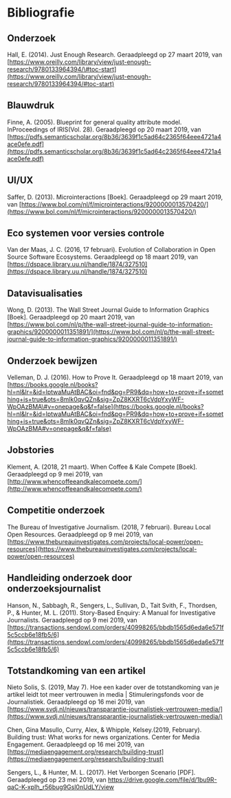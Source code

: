 # Bibliografie

## Onderzoek

Hall, E. \(2014\). Just Enough Research. Geraadpleegd op 27 maart 2019, van [https://www.oreilly.com/library/view/just-enough-research/9780133964394/\#toc-start](https://www.oreilly.com/library/view/just-enough-research/9780133964394/#toc-start)

## Blauwdruk

Finne, A. \(2005\). Blueprint for general quality attribute model. InProceedings of IRIS\(Vol. 28\). Geraadpleegd op 20 maart 2019, van [https://pdfs.semanticscholar.org/8b36/3639f1c5ad64c2365f64eee4721a4ace0efe.pdf](https://pdfs.semanticscholar.org/8b36/3639f1c5ad64c2365f64eee4721a4ace0efe.pdf)

## UI/UX

Saffer, D. \(2013\). Microinteractions \[Boek\]. Geraadpleegd op 29 maart 2019, van [https://www.bol.com/nl/f/microinteractions/9200000013570420/](https://www.bol.com/nl/f/microinteractions/9200000013570420/)

## Eco systemen voor versies controle

Van der Maas, J. C. \(2016, 17 februari\). Evolution of Collaboration in Open Source Software Ecosystems. Geraadpleegd op 18 maart 2019, van [https://dspace.library.uu.nl/handle/1874/327510](https://dspace.library.uu.nl/handle/1874/327510)

## Datavisualisaties

Wong, D. \(2013\). The Wall Street Journal Guide to Information Graphics \[Boek\]. Geraadpleegd op 20 maart 2019, van [https://www.bol.com/nl/p/the-wall-street-journal-guide-to-information-graphics/9200000011351891/](https://www.bol.com/nl/p/the-wall-street-journal-guide-to-information-graphics/9200000011351891/)

## Onderzoek bewijzen

Velleman, D. J. \(2016\). How to Prove It. Geraadpleegd op 18 maart 2019, van [https://books.google.nl/books?hl=nl&lr=&id=lptwaMuAtBAC&oi=fnd&pg=PR9&dq=how+to+prove+if+something+is+true&ots=8mlk0qvQZn&sig=ZpZ8KXRT6cVdpYxyWF-WpOAzBMA\#v=onepage&q&f=false](https://books.google.nl/books?hl=nl&lr=&id=lptwaMuAtBAC&oi=fnd&pg=PR9&dq=how+to+prove+if+something+is+true&ots=8mlk0qvQZn&sig=ZpZ8KXRT6cVdpYxyWF-WpOAzBMA#v=onepage&q&f=false)

## Jobstories

Klement, A. \(2018, 21 maart\). When Coffee & Kale Compete \[Boek\]. Geraadpleegd op 9 mei 2019, van [http://www.whencoffeeandkalecompete.com/](http://www.whencoffeeandkalecompete.com/)

## Competitie onderzoek

The Bureau of Investigative Journalism. \(2018, 7 februari\). Bureau Local Open Resources. Geraadpleegd op 9 mei 2019, van [https://www.thebureauinvestigates.com/projects/local-power/open-resources](https://www.thebureauinvestigates.com/projects/local-power/open-resources)

## Handleiding onderzoek door onderzoeksjournalist

Hanson, N., Sabbagh, R., Sengers, L., Sullivan, D., Tait Svith, F., Thordsen, P., & Hunter, M. L. \(2011\). Story-Based Enquiry: A Manual for Investigative Journalists. Geraadpleegd op 9 mei 2019, van [https://transactions.sendowl.com/orders/40998265/bbdb1565d6eda6e571f5c5ccb6e18fb5/6](https://transactions.sendowl.com/orders/40998265/bbdb1565d6eda6e571f5c5ccb6e18fb5/6)

## Totstandkoming van een artikel

Nieto Solis, S. \(2019, May 7\). Hoe een kader over de totstandkoming van je artikel leidt tot meer vertrouwen in media \| Stimuleringsfonds voor de Journalistiek. Geraadpleegd op 16 mei 2019, van [https://www.svdj.nl/nieuws/transparantie-journalistiek-vertrouwen-media/](https://www.svdj.nl/nieuws/transparantie-journalistiek-vertrouwen-media/)

Chen, Gina Masullo, Curry, Alex, & Whipple, Kelsey.\(2019, February\). Building trust: What works for news organizations. Center for Media Engagement. Geraadpleegd op 16 mei 2019, van [https://mediaengagement.org/research/building-trust](https://mediaengagement.org/research/building-trust)


Sengers, L., & Hunter, M. L. (2017). Het Verborgen Scenario [PDF]. Geraadpleegd op 23 mei 2019, van https://drive.google.com/file/d/1bu9R-qaC-K-xpIh_r56bug9Gsl0nUdLY/view
